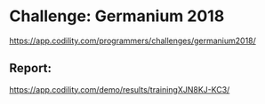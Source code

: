 ﻿# Challenge: Germanium 2018
https://app.codility.com/programmers/challenges/germanium2018/

## Report:
https://app.codility.com/demo/results/trainingXJN8KJ-KC3/
